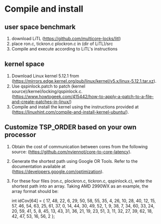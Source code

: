 # Compile and install

## user space benchmark
1. download LiTL (https://github.com/multicore-locks/litl)
2. place ron.c, tickron.c plockron.c in (dir of LiTL)/src
3. Compile and execute according to LiTL's instructions
 
## kernel space
1. Download Linux kernel 5.12.1 from (https://mirrors.edge.kernel.org/pub/linux/kernel/v5.x/linux-5.12.1.tar.xz).
2. Use qspinlock.patch to patch (kernel source)/kernel/locking/qspinlock.c. (https://www.howtogeek.com/415442/how-to-apply-a-patch-to-a-file-and-create-patches-in-linux/)
3. Compile and install the kernel using the instructions provided at (https://linuxhint.com/compile-and-install-kernel-ubuntu/).

## Customize TSP_ORDER based on your own processor
1. Obtain the cost of communication between cores from the following source: (https://github.com/nviennot/core-to-core-latency).
2. Generate the shortest path using Google OR Tools. Refer to the documentation available at (https://developers.google.com/optimization).
3. For these four files (ron.c, plockron.c, tickron.c, qspinlock.c), write the shortest path into an array. Taking AMD 2990WX as an example, the array format should be:

   int idCov[64] = { 17, 48, 22, 6,  29, 50, 58, 55, 35, 4,  26, 10, 28,
           40, 12, 15, 57, 46, 54, 63, 25, 61, 37, 0,  14, 44,
           30, 49, 52, 1,  9,  38, 7,  34, 60, 33, 24, 20, 59,
           41, 5,  8,  45, 13, 43, 31, 36, 21, 19, 23, 51, 3,
           11, 32, 27, 39, 62, 18, 42, 47, 53, 16, 56, 2 };

